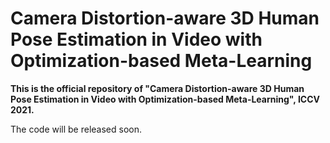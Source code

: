 # Camera Distortion-aware 3D Human Pose Estimation in Video with Optimization-based Meta-Learning

**This is the official repository of "Camera Distortion-aware 3D Human Pose Estimation in Video with Optimization-based Meta-Learning", ICCV 2021.**

The code will be released soon.

